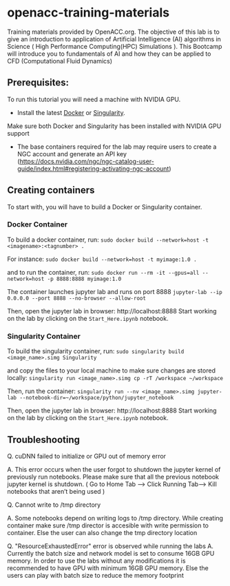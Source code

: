 # openacc-training-materials
Training materials provided by OpenACC.org. The objective of this lab is to give an introduction to application of Artificial Intelligence (AI) algorithms in Science ( High Performance Computing(HPC) Simulations ). This Bootcamp will introduce you to fundamentals of AI and how they can be applied to CFD (Computational Fluid Dynamics)

## Prerequisites:
To run this tutorial you will need a machine with NVIDIA GPU.

- Install the latest [Docker](https://docs.nvidia.com/datacenter/cloud-native/container-toolkit/install-guide.html#docker) or [Singularity](https://sylabs.io/docs/).

Make sure both Docker and Singularity has been installed with NVIDIA GPU support

- The base containers required for the lab may require users to create a NGC account and generate an API key (https://docs.nvidia.com/ngc/ngc-catalog-user-guide/index.html#registering-activating-ngc-account)

## Creating containers
To start with, you will have to build a Docker or Singularity container.

### Docker Container
To build a docker container, run: 
`sudo docker build --network=host -t <imagename>:<tagnumber> .`

For instance:
`sudo docker build --network=host -t myimage:1.0 .`

and to run the container, run:
`sudo docker run --rm -it --gpus=all --network=host -p 8888:8888 myimage:1.0`

The container launches jupyter lab and runs on port 8888
`jupyter-lab --ip 0.0.0.0 --port 8888 --no-browser --allow-root`

Then, open the jupyter lab in browser: http://localhost:8888
Start working on the lab by clicking on the `Start_Here.ipynb` notebook.

### Singularity Container

To build the singularity container, run: 
`sudo singularity build <image_name>.simg Singularity`

and copy the files to your local machine to make sure changes are stored locally:
`singularity run <image_name>.simg cp -rT /workspace ~/workspace`

Then, run the container:
`singularity run --nv <image_name>.simg jupyter-lab --notebook-dir=~/workspace/python/jupyter_notebook`

Then, open the jupyter lab in browser: http://localhost:8888
Start working on the lab by clicking on the `Start_Here.ipynb` notebook.

## Troubleshooting

Q. cuDNN failed to initialize or GPU out of memory error

A. This error occurs when the user forgot to shutdown the jupyter kernel of previously run notebooks. Please make sure that all the previous notebook jupyter kernel is shutdown. ( Go to Home Tab --> Click Running Tab--> Kill notebooks that aren’t being used )

Q. Cannot write to /tmp directory

A. Some notebooks depend on writing logs to /tmp directory. While creating container make sure /tmp director is accesible with write permission to container. Else the user can also change the tmp directory location

Q. "ResourceExhaustedError" error is observed while running the labs
A. Currently the batch size and network model is set to consume 16GB GPU memory. In order to use the labs without any modifications it is recommended to have GPU with minimum 16GB GPU memory. Else the users can play with batch size to reduce the memory footprint

